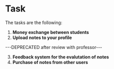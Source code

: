 # Task

The tasks are the following:

1. **Money exchange between students** 
2. **Upload notes to your profile**

---DEPRECATED after review with professor---

3. **Feedback system for the evalutation of notes** 
4. **Purchase of notes from other users**




